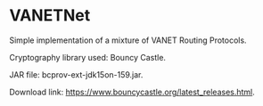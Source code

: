 # VANETNet
Simple implementation of a mixture of VANET Routing Protocols.

Cryptography library used: Bouncy Castle.

JAR file: bcprov-ext-jdk15on-159.jar.

Download link: https://www.bouncycastle.org/latest_releases.html.
